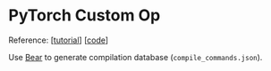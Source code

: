 # PyTorch Custom Op

Reference: [[tutorial](https://pytorch.org/tutorials/advanced/cpp_extension.html)] [[code](https://github.com/pytorch/extension-cpp)]

Use [Bear](https://github.com/rizsotto/Bear) to generate compilation database (`compile_commands.json`).
